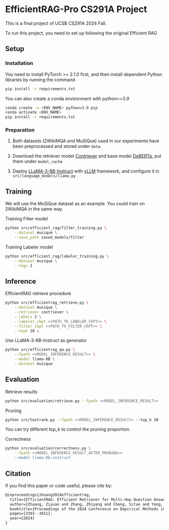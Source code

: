 # EfficientRAG-Pro CS291A Project
This is a final project of UCSB CS291A 2024 Fall.

To run this project, you need to set up following the original Efficient RAG 

## Setup

### Installation

You need to install PyTorch >= 2.1.0 first, and then install dependent Python libraries by running the command

```bash
pip install -r requirements.txt
```

You can also create a conda environment with python>=3.9

```bash
conda create -n <ENV_NAME> python=3.9 pip
conda activate <ENV_NAME>
pip install -r requirements.txt
```

### Preparation

1. Both datasets (2WikiMQA and MuSiQue) used in our experiments have been preprocessed and stored under `data`. 

2. Download the retriever model [Contriever](https://huggingface.co/facebook/contriever-msmarco) and base model [DeBERTa](https://huggingface.co/microsoft/deberta-v3-large), put them under `model_cache`

3. Deploy [LLaMA-3-8B-Instruct](https://huggingface.co/meta-llama/Meta-Llama-3-70B-Instruct) with [vLLM](https://github.com/vllm-project/vllm) framework, and configure it in `src/language_models/llama.py`

## Training

We will use the MuSiQue dataset as an example. You could train on 2WikiMQA in the same way.
        
Training Filter model

```bash
python src/efficient_rag/filter_training.py \
    --dataset musique \
    --save_path saved_models/filter
```

Training Labeler model

```bash
python src/efficient_rag/labeler_training.py \
    --dataset musique \
    --tags 2
```

## Inference

EfficientRAG retrieve procedure

```bash
python src/efficientrag_retrieve.py \
    --dataset musique \
    --retriever contriever \
    --labels 2 \
    --labeler_ckpt <<PATH_TO_LABELER_CKPT>> \
    --filter_ckpt <<PATH_TO_FILTER_CKPT>> \
    --topk 10 \
```

Use LLaMA-3-8B-Instruct as generator
```bash
python src/efficientrag_qa.py \
    --fpath <<MODEL_INFERENCE_RESULT>> \
    --model llama-8B \
    --dataset musique
```

## Evaluation
Retrieve results
```bash
python src/evaluation/retrieve.py --fpath <<MODEL_INFERENCE_RESULT>>
```

Pruning
```bash
python src/textrank.py --fpath <<MODEL_INFERENCE_RESULT>> --top_k 10
```
You can try different top_k to control the pruning proportion.

Correctness
```bash
python src/evaluation/correctness.py \
    --fpath <<MODEL_INFERENCE_RESULT_AFTER_PRUNING>>
    --model llama-8b-instruct
```

## Citation

If you find this paper or code useful, please cite by:

```txt
@inproceedings{zhuang2024efficientrag,
  title={EfficientRAG: Efficient Retriever for Multi-Hop Question Answering},
  author={Zhuang, Ziyuan and Zhang, Zhiyang and Cheng, Sitao and Yang, Fangkai and Liu, Jia and Huang, Shujian and Lin, Qingwei and Rajmohan, Saravan and Zhang, Dongmei and Zhang, Qi},
  booktitle={Proceedings of the 2024 Conference on Empirical Methods in Natural Language Processing},
  pages={3392--3411},
  year={2024}
}
```
